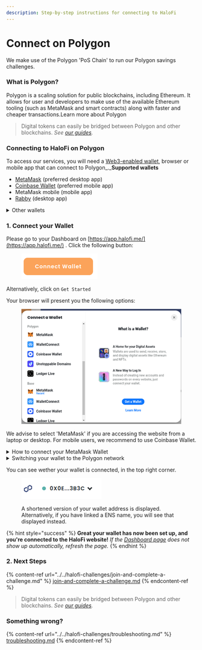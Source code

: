 ```yaml
---
description: Step-by-step instructions for connecting to HaloFi
---
```


# Connect on Polygon

We make use of the Polygon 'PoS Chain' to run our Polygon savings challenges.

### What is Polygon? <a href="#what-is-polygon" id="what-is-polygon"></a>

Polygon is a scaling solution for public blockchains, including Ethereum. It allows for user and developers to make use of the available Ethereum tooling (such as MetaMask and smart contracts) along with faster and cheaper transactions.Learn more about Polygon

> Digital tokens can easily be bridged between Polygon and other blockchains. _See_ [_our guides_](getting-cryptocurrency-tokens/)_._

### Connecting to HaloFi on Polygon <a href="#connecting-to-halofi-on-polygon" id="connecting-to-halofi-on-polygon"></a>

To access our services, you will need a [Web3-enabled wallet](https://www.alchemy.com/list-of/web3-wallets-on-polygon), browser or mobile app that can connect to Polygon_._**Supported wallets**

* ​[MetaMask](https://metamask.io/) (preferred desktop app)
* ​[Coinbase Wallet](https://www.coinbase.com/wallet/downloads) (preferred mobile app)
* MetaMask mobile (mobile app)
* ​[Rabby](https://rabby.io/) (desktop app)

<details>

<summary>Other wallets</summary>

* [Omni](https://omni.app/) (mobile)
* Injected wallets like [Frame](https://frame.sh/)
* Wallets using [WalletConnect](https://walletconnect.com/)
* Ledger Live

</details>

### **1. Connect your Wallet** <a href="#id-1.-connect-your-wallet" id="id-1.-connect-your-wallet"></a>

Please go to your Dashboard on [https://app.halofi.me/](https://app.halofi.me/) . Click the following button:

<div align="left">

<figure><img src="../../.gitbook/assets/connect-wallet-button.png" alt=""><figcaption></figcaption></figure>

</div>

Alternatively, click on `Get Started`

Your browser will present you the following options:

<figure><img src="../../.gitbook/assets/polygon-wallet-options.webp" alt=""><figcaption></figcaption></figure>

We advise to select 'MetaMask' if you are accessing the website from a laptop or desktop. For mobile users, we recommend to use Coinbase Wallet.

<details>

<summary>How to connect your MetaMask Wallet</summary>

If it's your first time accessing HaloFi, your wallet will ask you to connect your preferred wallet account. An example how this looks like in Metamask:

<img src="../../.gitbook/assets/wallet-address-connect-metamask.png" alt="" data-size="original">

Click on _Next_ and _Connect_

<img src="../../.gitbook/assets/wallet-address-connect-metamask-2.png" alt="" data-size="original">

_Great, you're almost there!_

</details>

<details>

<summary>Switching your wallet to the Polygon network</summary>

In case your wallet is still connected to another network (e.g. Ethereum, Polygon, Base or BSC), you will be asked to change the network in your wallet.\


Either click on the 'Change network' button&#x20;

<img src="../../.gitbook/assets/switch-to-polygon-network.png" alt="" data-size="original">

or confirm the automatic prompt:

<img src="../../.gitbook/assets/switch-to-polygon-2.webp" alt="" data-size="original">

_Note that some wallets, like Frame and Rabby, automatically switch networks._\
\
Alternatively, you can use [this tool](https://chainlist.org/?search=polygon) (Chainlist) to set up your wallet for Polygon.

</details>

You can see wether your wallet is connected, in the top right corner.&#x20;

<figure><img src="../../.gitbook/assets/wallet-connected-polygon.webp" alt=""><figcaption><p>A shortened version of your wallet address is displayed. Alternatively, if you have linked a ENS name, you will see that displayed instead.</p></figcaption></figure>

{% hint style="success" %}
**Great your wallet has now been set up, and you're connected to the HaloFi website!**  _If the_ [_Dashboard page_](https://app.halofi.me/#/dashboard) _does not show up automatically, refresh the page._
{% endhint %}

### **2. Next Steps**

{% content-ref url="../../halofi-challenges/join-and-complete-a-challenge.md" %}
[join-and-complete-a-challenge.md](../../halofi-challenges/join-and-complete-a-challenge.md)
{% endcontent-ref %}

> Digital tokens can easily be bridged between Polygon and other blockchains. _See_ [_our guides_](./)_._&#x20;

### Something wrong?

{% content-ref url="../../halofi-challenges/troubleshooting.md" %}
[troubleshooting.md](../../halofi-challenges/troubleshooting.md)
{% endcontent-ref %}
